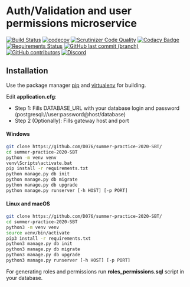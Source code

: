 # Auth/Validation and user permissions microservice

[![Build Status](https://travis-ci.com/D076/summer-practice-2020-SBT.svg?branch=nightlyVersion)](https://travis-ci.com/D076/summer-practice-2020-SBT)
[![codecov](https://codecov.io/gh/D076/summer-practice-2020-SBT/branch/nightlyVersion/graph/badge.svg)](https://codecov.io/gh/D076/summer-practice-2020-SBT)
[![Scrutinizer Code Quality](https://scrutinizer-ci.com/g/D076/summer-practice-2020-SBT/badges/quality-score.png?b=nightlyVersion)](https://scrutinizer-ci.com/g/D076/summer-practice-2020-SBT/?branch=nightlyVersion)
[![Codacy Badge](https://app.codacy.com/project/badge/Grade/caf52ef7185f43d48e1017f9a6686126)](https://www.codacy.com/manual/D076/summer-practice-2020-SBT?utm_source=github.com&amp;utm_medium=referral&amp;utm_content=D076/summer-practice-2020-SBT&amp;utm_campaign=Badge_Grade)
[![Requirements Status](https://requires.io/github/D076/summer-practice-2020-SBT/requirements.svg?branch=nightlyVersion)](https://requires.io/github/D076/summer-practice-2020-SBT/requirements/?branch=nightlyVersion)
[![GitHub last commit (branch)](https://img.shields.io/github/last-commit/D076/summer-practice-2020-SBT/nightlyVersion)](https://github.com/D076/summer-practice-2020-SBT/commits/nightlyVersion)
[![GitHub contributors](https://img.shields.io/github/contributors/d076/summer-practice-2020-SBT)](https://github.com/D076/summer-practice-2020-SBT/graphs/contributors)
[![Discord](https://img.shields.io/discord/315390629997838349?color=Blue&label=Discord)](https://discord.gg/ks5pT6U)

## Installation

Use the paсkage manager [pip](https://pip.pypa.io/en/stable/) and [virtualenv](https://virtualenv.pypa.io/en/latest/) for building.

Edit **application.cfg**:
+  Step 1: Fills DATABASE_URL with your database login and password (postgresql://user:password@host/database)
+  Step 2 (Optionally): Fills gateway host and port

#### Windows
```bash
git clone https://github.com/D076/summer-practice-2020-SBT/
cd summer-practice-2020-SBT
python -m venv venv
venv\Scripts\activate.bat
pip install -r requirements.txt
python manage.py db init
python manage.py db migrate
python manage.py db upgrade
python manage.py runserver [-h HOST] [-p PORT]
```

#### Linux and macOS
```bash
git clone https://github.com/D076/summer-practice-2020-SBT/
cd summer-practice-2020-SBT
python3 -m venv venv
source venv/bin/activate
pip3 install -r requirements.txt
python3 manage.py db init
python3 manage.py db migrate
python3 manage.py db upgrade
python3 manage.py runserver [-h HOST] [-p PORT]
```

For generating roles and permissions run **roles_permissions.sql** script in your database.
